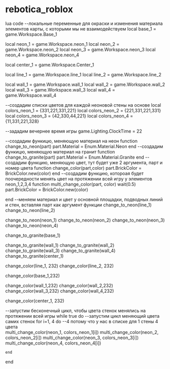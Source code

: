 # rebotica_roblox
lua code
--локальные переменные для окраски и изменения материала элементов карты, с которыми мы не взаимодействуем
local base_1 = game.Workspace.Base_1

local neon_1 = game.Workspace.neon_1
local neon_2 = game.Workspace.neon_2
local neon_3 = game.Workspace.neon_3
local neon_4 = game.Workspace.neon_4

local center_1 = game.Workspace.Center_1

local line_1 = game.Workspace.line_1
local line_2 = game.Workspace.line_2

local wall_1 = game.Workspace.wall_1
local wall_2 = game.Workspace.wall_2
local wall_3 = game.Workspace.wall_3
local wall_4 = game.Workspace.wall_4

--создадим списки цветов для каждой неоновой стены на основе
local colors_neon_1 = {331,221,331,221}
local colors_neon_2 = {221,331,221,331}
local colors_neon_3 = {42,330,44,221}
local colors_neon_4 = {11,331,221,328}

--зададим вечернее время игры
game.Lighting.ClockTime = 22

--создадим функицю, меняющую материал на неон
function change_to_neon(part)
	part.Material = Enum.Material.Neon
end
--создадим функицю, меняющую материал на гранит
function change_to_granite(part)
	part.Material = Enum.Material.Granite
end
--создадим функцию, меняющую цвет, тут будет уже 2 аргумента, парт и номер цвета
function change_color(part,color)
	part.BrickColor = BrickColor.new(color)
end
--создадим функцию, котороая будет поочередности менять цвет на протяжении всей игру у элементов neon_1,2,3,4
function multi_change_color(part, color)
	wait(0.5)
	part.BrickColor = BrickColor.new(color)
	
end
--меняем материал и цвет у основной площадки, подводных линий и стен, вставляя парт как аргумент функции
change_to_neon(line_1)
change_to_neon(line_2)

change_to_neon(neon_1)
change_to_neon(neon_2)
change_to_neon(neon_3)
change_to_neon(neon_4)

change_to_granite(base_1)

change_to_granite(wall_1)
change_to_granite(wall_2)
change_to_granite(wall_3)
change_to_granite(wall_4)
change_to_granite(center_1)

change_color(line_1, 232)
change_color(line_2, 232)

change_color(base_1,232)

change_color(wall_1,232)
change_color(wall_2,232)
change_color(wall_3,232)
change_color(wall_4,232)

change_color(center_1, 232)

--запустим бесконечный цикл, чтобы цвета стенок менялись на протяжении всей игры
while true do
--запустим цикл меняющий цвета самих стенок
	for i=1, 4 do
--4 потому что у нас в списке для 1 стены 4 цвета		
		multi_change_color(neon_1, colors_neon_1[i])
		multi_change_color(neon_2, colors_neon_2[i])
		multi_change_color(neon_3, colors_neon_3[i])
		multi_change_color(neon_4, colors_neon_4[i])
		
	end
end
